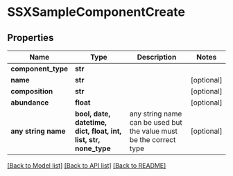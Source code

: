 # SSXSampleComponentCreate


## Properties
Name | Type | Description | Notes
------------ | ------------- | ------------- | -------------
**component_type** | **str** |  | 
**name** | **str** |  | [optional] 
**composition** | **str** |  | [optional] 
**abundance** | **float** |  | [optional] 
**any string name** | **bool, date, datetime, dict, float, int, list, str, none_type** | any string name can be used but the value must be the correct type | [optional]

[[Back to Model list]](../README.md#documentation-for-models) [[Back to API list]](../README.md#documentation-for-api-endpoints) [[Back to README]](../README.md)


